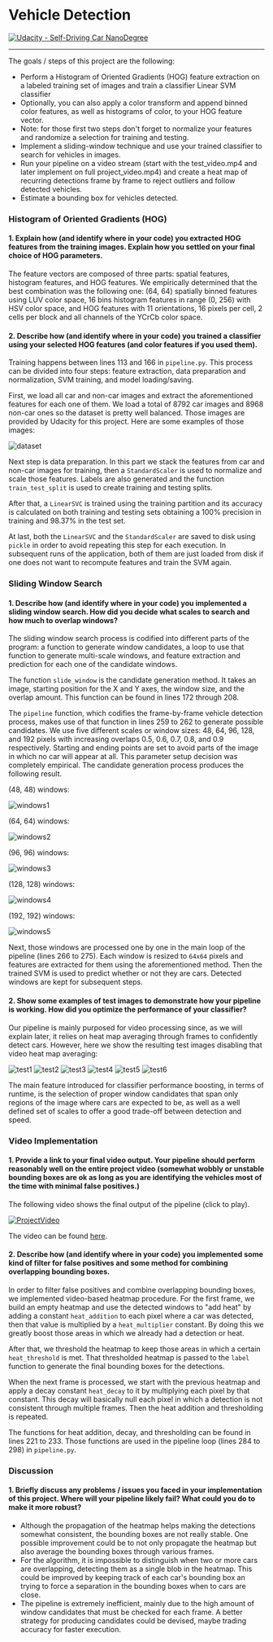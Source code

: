 # Vehicle Detection
[![Udacity - Self-Driving Car NanoDegree](https://s3.amazonaws.com/udacity-sdc/github/shield-carnd.svg)](http://www.udacity.com/drive)

---

The goals / steps of this project are the following:

* Perform a Histogram of Oriented Gradients (HOG) feature extraction on a labeled training set of images and train a classifier Linear SVM classifier
* Optionally, you can also apply a color transform and append binned color features, as well as histograms of color, to your HOG feature vector. 
* Note: for those first two steps don't forget to normalize your features and randomize a selection for training and testing.
* Implement a sliding-window technique and use your trained classifier to search for vehicles in images.
* Run your pipeline on a video stream (start with the test_video.mp4 and later implement on full project_video.mp4) and create a heat map of recurring detections frame by frame to reject outliers and follow detected vehicles.
* Estimate a bounding box for vehicles detected.

[dataset]: ./img/dataset.png
[windows1]: ./img/windows1.png
[windows2]: ./img/windows2.png
[windows3]: ./img/windows3.png
[windows4]: ./img/windows4.png
[windows5]: ./img/windows5.png
[test1]: ./img/test1.png
[test2]: ./img/test2.png
[test3]: ./img/test3.png
[test4]: ./img/test4.png
[test5]: ./img/test5.png
[test6]: ./img/test6.png

### Histogram of Oriented Gradients (HOG)

#### 1. Explain how (and identify where in your code) you extracted HOG features from the training images. Explain how you settled on your final choice of HOG parameters.

The feature vectors are composed of three parts: spatial features, histogram features, and HOG features. We empirically determined that the best combination was the following one: (64, 64) spatially binned features using LUV color space, 16 bins histogram features in range (0, 256) with HSV color space, and HOG features with 11 orientations, 16 pixels per cell, 2 cells per block and all channels of the YCrCb color space.

#### 2. Describe how (and identify where in your code) you trained a classifier using your selected HOG features (and color features if you used them).

Training happens between lines 113 and 166 in `pipeline.py`. This process can be divided into four steps: feature extraction, data preparation and normalization, SVM training, and model loading/saving.

First, we load all car and non-car images and extract the aforementioned features for each one of them. We load a total of 8792 car images and 8968 non-car ones so the dataset is pretty well balanced. Those images are provided by Udacity for this project. Here are some examples of those images:

![dataset][dataset]

Next step is data preparation. In this part we stack the features from car and non-car images for training, then a `StandardScaler` is used to normalize and scale those features. Labels are also generated and the function `train_test_split` is used to create training and testing splits.

After that, a `LinearSVC` is trained using the training partition and its accuracy is calculated on both training and testing sets obtaining a 100% precision in training and 98.37% in the test set.

At last, both the `LinearSVC` and the `StandardScaler` are saved to disk using `pickle` in order to avoid repeating this step for each execution. In subsequent runs of the application, both of them are just loaded from disk if one does not want to recompute features and train the SVM again.


### Sliding Window Search

#### 1. Describe how (and identify where in your code) you implemented a sliding window search. How did you decide what scales to search and how much to overlap windows?

The sliding window search process is codified into different parts of the program: a function to generate window candidates, a loop to use that function to generate multi-scale windows, and feature extraction and prediction for each one of the candidate windows.

The function `slide_window` is the candidate generation method. It takes an image, starting position for the X and Y axes, the window size, and the overlap amount. This function can be found in lines 172 through 208.

The `pipeline` function, which codifies the frame-by-frame vehicle detection process, makes use of that function in lines 259 to 262 to generate possible candidates. We use five different scales or window sizes: 48, 64, 96, 128, and 192 pixels with increasing overlaps 0.5, 0.6, 0.7, 0.8, and 0.9 respectively. Starting and ending points are set to avoid parts of the image in which no car will appear at all. This parameter setup decision was completely empirical. The candidate generation process produces the following result.

(48, 48) windows:

![windows1][windows1]

(64, 64) windows:

![windows2][windows2]

(96, 96) windows:

![windows3][windows3]

(128, 128) windows:

![windows4][windows4]

(192, 192) windows:

![windows5][windows5]

Next, those windows are processed one by one in the main loop of the pipeline (lines 266 to 275). Each window is resized to `64x64` pixels and features are extracted for them using the aforementioned method. Then the trained SVM is used to predict whether or not they are cars. Detected windows are kept for subsequent steps.

#### 2. Show some examples of test images to demonstrate how your pipeline is working. How did you optimize the performance of your classifier?

Our pipeline is mainly purposed for video processing since, as we will explain later, it relies on heat map averaging through frames to confidently detect cars. However, here we show the resulting test images disabling that video heat map averaging:

![test1][test1]
![test2][test2]
![test3][test3]
![test4][test4]
![test5][test5]
![test6][test6]

The main feature introduced for classifier performance boosting, in terms of runtime, is the selection of proper window candidates that span only regions of the image where cars are expected to be, as well as a well defined set of scales to offer a good trade-off between detection and speed.

### Video Implementation

#### 1. Provide a link to your final video output. Your pipeline should perform reasonably well on the entire project video (somewhat wobbly or unstable bounding boxes are ok as long as you are identifying the vehicles most of the time with minimal false positives.)

The following video shows the final output of the pipeline (click to play).

[![ProjectVideo](http://img.youtube.com/vi/O8PEZFAIgXc/0.jpg)](https://www.youtube.com/watch?v=O8PEZFAIgXc "Self-Driving Car Nanodegree - P5: Vehicle Detection")

The video can be found [here](./project_video_detection.mp4).

#### 2. Describe how (and identify where in your code) you implemented some kind of filter for false positives and some method for combining overlapping bounding boxes.

In order to filter false positives and combine overlapping bounding boxes, we implemented video-based heatmap procedure. For the first frame, we build an empty heatmap and use the detected windows to "add heat" by adding a constant `heat_addition` to each pixel where a car was detected, then that value is multiplied by a `heat_multiplier` constant. By doing this we greatly boost those areas in which we already had a detection or heat.

After that, we threshold the heatmap to keep those areas in which a certain `heat_threshold` is met. That thresholded heatmap is passed to the `label` function to generate the final bounding boxes for the detections.

When the next frame is processed, we start with the previous heatmap and apply a decay constant `heat_decay` to it by multiplying each pixel by that constant. This decay will basically null each pixel in which a detection is not consistent through multiple frames. Then the heat addition and thresholding is repeated.

The functions for heat addition, decay, and thresholding can be found in lines 221 to 233. Those functions are used in the pipeline loop (lines 284 to 298) in `pipeline.py`.

### Discussion

#### 1. Briefly discuss any problems / issues you faced in your implementation of this project. Where will your pipeline likely fail? What could you do to make it more robust?

* Although the propagation of the heatmap helps making the detections somewhat consistent, the bounding boxes are not really stable. One possible improvement could be to not only propagate the heatmap but also average the bounding boxes through various frames.
* For the algorithm, it is impossible to distinguish when two or more cars are overlapping, detecting them as a single blob in the heatmap. This could be improved by keeping track of each car's bounding box an trying to force a separation in the bounding boxes when to cars are close.
* The pipeline is extremely inefficient, mainly due to the high amount of window candidates that must be checked for each frame. A better strategy for producing candidates could be devised, maybe trading accuracy for faster execution.
